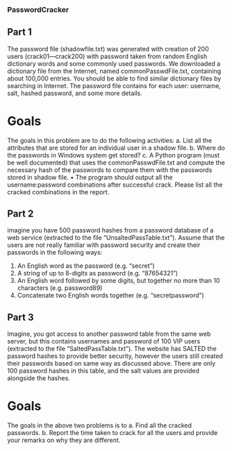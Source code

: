 ### PasswordCracker

## Part 1
The password file (shadowfile.txt) was generated with creation of 200 users (crack01—crack200)
with password taken from random English dictionary words and some commonly used passwords.
We downloaded a dictionary file from the Internet, named commonPasswdFile.txt, containing
about 100,000 entries. You should be able to find similar dictionary files by searching in Internet.
The password file contains for each user: username, salt, hashed password, and some more details.

# Goals

The goals in this problem are to do the following activities:
a. List all the attributes that are stored for an individual user in a shadow file.
b. Where do the passwords in Windows system get stored?
c. A Python program (must be well documented) that uses the commonPasswdFile.txt and
compute the necessary hash of the passwords to compare them with the passwords stored
in shadow file.
• The program should output all the username:password combinations after successful
crack. Please list all the cracked combinations in the report.

## Part 2

imagine you have 500 password hashes from a password database of a web service
(extracted to the file “UnsaltedPassTable.txt”). Assume that the users are not really familiar with
password security and create their passwords in the following ways:
1. An English word as the password (e.g. “secret”)
2. A string of up to 8-digits as password (e.g. “87654321”)
3. An English word followed by some digits, but together no more than 10 characters (e.g.
password89)
4. Concatenate two English words together (e.g. “secretpassword”)

## Part 3
Imagine, you got access to another password table from the same web server, but this contains
usernames and password of 100 VIP users (extracted to the file “SaltedPassTable.txt”). The
website has SALTED the password hashes to provide better security, however the users still
created their passwords based on same way as discussed above. There are only 100 password
hashes in this table, and the salt values are provided alongside the hashes.

# Goals

The goals in the above two problems is to
a. Find all the cracked passwords.
b. Report the time taken to crack for all the users and provide your remarks on why they are
different.
